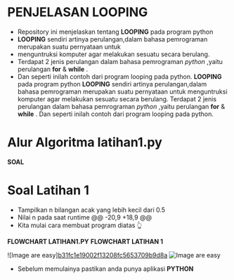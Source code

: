 # PENJELASAN LOOPING

- Repository ini menjelaskan tentang **LOOPING** pada program python
- **LOOPING** sendiri artinya perulangan,dalam bahasa pemrograman merupakan suatu pernyataan untuk 
- menguntruksi komputer agar melakukan sesuatu secara berulang.
- Terdapat 2 jenis perulangan dalam bahasa pemrograman *python* ,yaitu perulangan **for** & **while** .
- Dan seperti inilah contoh dari program looping pada python.
  **LOOPING** pada program python **LOOPING** sendiri artinya perulangan,dalam bahasa pemrograman merupakan suatu pernyataan untuk 
menguntruksi komputer agar melakukan sesuatu secara berulang.
Terdapat 2 jenis perulangan dalam bahasa pemrograman *python* ,yaitu perulangan **for** & **while** .
Dan seperti inilah contoh dari program looping pada python.

# Alur Algoritma latihan1.py

**SOAL**
# Soal Latihan 1

- Tampilkan n bilangan acak yang lebih kecil dari 0.5
-  Nilai n pada saat runtime
@@ -20,9 +18,9 @@
- Kita mulai cara membuat program diatas 👆


**FLOWCHART LATIHAN1.PY**
**FLOWCHART LATIHAN 1**

![Image are easy][b31fc1e19002f13208fc5653709b9d8a](https://user-images.githubusercontent.com/93851727/140685090-d8ce60e6-8273-4aba-bfb5-2c6c6b7f62b7.jpg)
![Image are easy](https://user-images.githubusercontent.com/46926758/53193448-8e52a380-3643-11e9-9f3e-82b74718a6aa.png)


- Sebelum memulainya pastikan anda punya aplikasi **PYTHON** 
